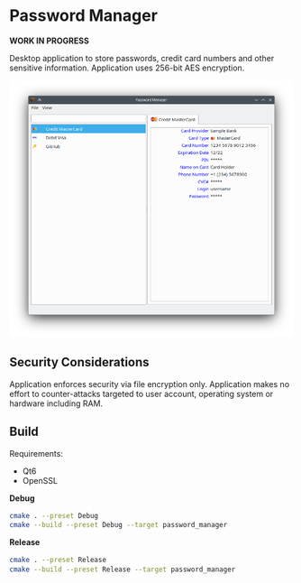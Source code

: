 # Password Manager

**WORK IN PROGRESS**

Desktop application to store passwords, credit card numbers and other sensitive information. Application uses 256-bit AES encryption.

![Screenshot](docs/main-window.png)

## Security Considerations

Application enforces security via file encryption only. Application makes no effort to counter-attacks targeted to user account, operating system or hardware including RAM.

## Build

Requirements:
* Qt6
* OpenSSL

**Debug**


```sh
cmake . --preset Debug
cmake --build --preset Debug --target password_manager
```

**Release**


```sh
cmake . --preset Release
cmake --build --preset Release --target password_manager
```
